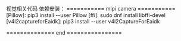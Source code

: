 视觉相关代码
依赖安装：
=========== mipi camera ===========
[Pillow]: pip3 install --user Pillow
[ffi]: sudo dnf install libffi-devel
[v4l2captureforEaidk]: pip3 install --user v4l2CaptureForEaidk

============== end ================
